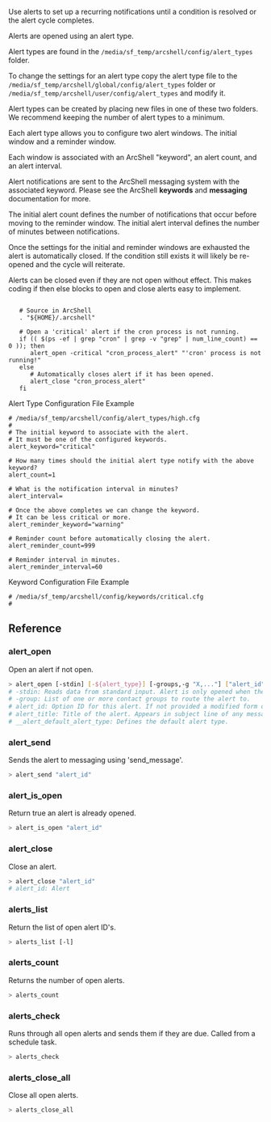 Use alerts to set up a recurring notifications until a condition is resolved or the alert cycle completes.

Alerts are opened using an alert type. 

Alert types are found in the ```/media/sf_temp/arcshell/config/alert_types``` folder.

To change the settings for an alert type copy the alert type file to the ```/media/sf_temp/arcshell/global/config/alert_types``` folder or ```/media/sf_temp/arcshell/user/config/alert_types``` and modify it. 

Alert types can be created by placing new files in one of these two folders. We recommend keeping the number of alert types to a minimum.

Each alert type allows you to configure two alert windows. The initial window and a reminder window. 

Each window is associated with an ArcShell "keyword", an alert count, and an alert interval.

Alert notifications are sent to the ArcShell messaging system with the associated keyword. Please see the ArcShell **keywords** and **messaging** documentation for more.

The initial alert count defines the number of notifications that  occur before moving to the reminder window. The initial alert interval defines the number of minutes between notifications.

Once the settings for the initial and reminder windows are exhausted the alert is automatically closed. If the condition still exists it will likely be re-opened and the cycle will reiterate. 

Alerts can be closed even if they are not open without effect. This makes coding if then else blocks to open and close alerts easy to implement.

```

   # Source in ArcShell
   . "${HOME}/.arcshell"

   # Open a 'critical' alert if the cron process is not running.
   if (( $(ps -ef | grep "cron" | grep -v "grep" | num_line_count) == 0 )); then
      alert_open -critical "cron_process_alert" "'cron' process is not running!"
   else
      # Automatically closes alert if it has been opened.
      alert_close "cron_process_alert"
   fi

```

Alert Type Configuration File Example 

```
# /media/sf_temp/arcshell/config/alert_types/high.cfg
#
# The initial keyword to associate with the alert. 
# It must be one of the configured keywords.
alert_keyword="critical"

# How many times should the initial alert type notify with the above keyword?
alert_count=1

# What is the notification interval in minutes?
alert_interval=

# Once the above completes we can change the keyword.
# It can be less critical or more.
alert_reminder_keyword="warning"

# Reminder count before automatically closing the alert.
alert_reminder_count=999

# Reminder interval in minutes.
alert_reminder_interval=60
```

Keyword Configuration File Example

```
# /media/sf_temp/arcshell/config/keywords/critical.cfg
#

```

## Reference


### alert_open
Open an alert if not open.
```bash
> alert_open [-stdin] [-${alert_type}] [-groups,-g "X,..."] ["alert_id"] "alert_title"
# -stdin: Reads data from standard input. Alert is only opened when there is data.
# -group: List of one or more contact groups to route the alert to.
# alert_id: Option ID for this alert. If not provided a modified form of the title is used.
# alert_title: Title of the alert. Appears in subject line of any messages.
# __alert_default_alert_type: Defines the default alert type.
```

### alert_send
Sends the alert to messaging using 'send_message'.
```bash
> alert_send "alert_id"
```

### alert_is_open
Return true an alert is already opened.
```bash
> alert_is_open "alert_id"
```

### alert_close
Close an alert.
```bash
> alert_close "alert_id"
# alert_id: Alert
```

### alerts_list
Return the list of open alert ID's.
```bash
> alerts_list [-l]
```

### alerts_count
Returns the number of open alerts.
```bash
> alerts_count
```

### alerts_check
Runs through all open alerts and sends them if they are due. Called from a schedule task.
```bash
> alerts_check
```

### alerts_close_all
Close all open alerts.
```bash
> alerts_close_all
```

